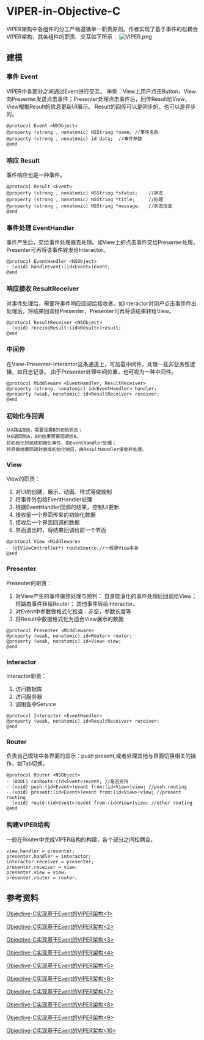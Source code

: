 # VIPER-in-Objective-C
VIPER架构中各组件的分工严格遵循单一职责原则。作者实现了基于事件的松耦合VIPER架构，其各组件的职责、交互如下所示：
![VIPER.png](https://upload-images.jianshu.io/upload_images/21549447-c54e517aad6fe10a.png?imageMogr2/auto-orient/strip%7CimageView2/2/w/1240)

## 建模
### 事件 Event
VIPER中各部分之间通过Event进行交互。
举例：View上用户点击Button，View向Presenter发送点击事件；Presenter处理点击事件后，回传Result给View，View根据Result的信息更新UI展示。
Result的回传可以是同步的，也可以是异步的。
``` Objective C
@protocol Event <NSObject>
@property (strong , nonatomic) NSString *name; //事件名称
@property (strong , nonatomic) id data;  //事件参数
@end
```
### 响应 Result
事件响应也是一种事件。
``` Objective C
@protocol Result <Event>
@property (strong , nonatomic) NSString *status;    //状态
@property (strong , nonatomic) NSString *title;     //标题
@property (strong , nonatomic) NSString *message;   //状态信息
@end
```
### 事件处理 EventHandler
事件产生后，交给事件处理器去处理。如View上的点击事件交给Presenter处理，Presenter可再将该事件转发给Interactor。
``` Objective C
@protocol EventHandler <NSObject>
- (void) handleEvent:(id<Event>)event;
@end
```
### 响应接收 ResultReceiver
对事件处理后，需要将事件响应回调给接收者。如Interactor对用户点击事件作出处理后，将结果回调给Presenter，Presenter可再将该结果转给View。
``` Objective C
@protocol ResultReceiver <NSObject>
- (void) receiveResult:(id<Result>)result;
@end
```
### 中间件
在View-Presenter-Interactor这条通道上，可加载中间件，处理一些非业务性逻辑，如日志记录。
由于Presenter处理中间位置，也可视为一种中间件。
``` Objective C
@protocol Middleware <EventHandler, ResultReceiver>
@property (strong, nonatomic) id<EventHandler> handler;
@property (weak, nonatomic) id<ResultReceiver> receiver;
@end
```
### 初始化与回调
	从A路由到B，需要设置B的初始状态；
	从B退回到A，B的结果需要回调给A。
	将初始化封装成初始化事件，由EventHandler处理；
	将界面结果回调封装成初始化响应，由ResultHandler接收并处理。

### View
View的职责：
1. 对UI的创建、展示、动画、样式等做控制
2. 将事件外包给EventHandler处理
3. 根据EventHandler回调的结果，控制UI更新
4. 接收前一个界面传来的初始化数据
5. 接收后一个界面回调的数据
5. 界面退出时，将结果回调给前一个界面
``` Objective C
@protocol View <Middleware>
- (UIViewController*) routeSource;//一般是View本身
@end
```
### Presenter
Presenter的职责：
1. 对View产生的事件做预处理与预判：
	自身能消化的事件处理后回调给View；
	将路由事件转给Router；
	其他事件转给Interactor。
2. 对Event中参数做格式化检查：非空，参数长度等
3. 将Result中数据格式化为适合View展示的数据
``` Objective C
@protocol Presenter <Middleware>
@property (weak, nonatomic) id<Router> router;
@property (weak, nonatomic) id<View> view;
@end
```
### Interactor
Interactor职责：
1. 访问数据库
2. 访问服务器
3. 调用各中Service
``` Objective C
@protocol Interactor <EventHandler>
@property (weak, nonatomic) id<ResultReceiver> receiver;
@end
```
### Router
负责自己模块中各界面的显示：push present,或者处理其他与界面切换相关的操作，如Tab切换。
``` Objective C
@protocol Router <NSObject>
- (BOOL) canRoute:(id<Event>)event; //是否支持
- (void) push:(id<Event>)event from:(id<View>)view; //push routing
- (void) present:(id<Event>)event from:(id<View>)view; //present routing
- (void) route:(id<Event>)event from:(id<View>)view; //other routing
@end
```
### 构建VIPER结构
一般在Router中完成VIPER结构的构建，各个部分之间松耦合。
``` Objective C
view.handler = presenter;
presenter.handler = interactor;
interactor.receiver = presenter;
presenter.receiver = view;
presenter.view = view;
presenter.router = router;
```
## 参考资料
[Objective-C实现基于Event的VIPER架构<1>](https://www.jianshu.com/p/c9993713730d)

[Objective-C实现基于Event的VIPER架构<2>](https://www.jianshu.com/p/f44ca94586b4)

[Objective-C实现基于Event的VIPER架构<3>](https://www.jianshu.com/p/726d615fb94b)

[Objective-C实现基于Event的VIPER架构<4>](https://www.jianshu.com/p/ab74989fc903)

[Objective-C实现基于Event的VIPER架构<5>](https://www.jianshu.com/writer#/notebooks/43173191/notes/61973210)

[Objective-C实现基于Event的VIPER架构<6>](https://www.jianshu.com/writer#/notebooks/43173191/notes/61976343)

[Objective-C实现基于Event的VIPER架构<7>](https://www.jianshu.com/writer#/notebooks/43173191/notes/61976387)

[Objective-C实现基于Event的VIPER架构<8>](https://www.jianshu.com/writer#/notebooks/43173191/notes/62164075)

[Objective-C实现基于Event的VIPER架构<9>](https://www.jianshu.com/writer#/notebooks/43173191/notes/62742387)

[Objective-C实现基于Event的VIPER架构<10>](https://www.jianshu.com/writer#/notebooks/43173191/notes/62764636)

